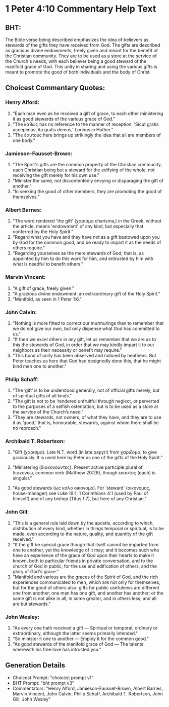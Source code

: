 # 1 Peter 4:10 Commentary Help Text

## BHT:
The Bible verse being described emphasizes the idea of believers as stewards of the gifts they have received from God. The gifts are described as gracious divine endowments, freely given and meant for the benefit of the Christian community. They are to be used as a store at the service of the Church's needs, with each believer being a good steward of the manifold grace of God. This unity in sharing and using the various gifts is meant to promote the good of both individuals and the body of Christ.

## Choicest Commentary Quotes:
### Henry Alford:
1. "Each man even as he received a gift of grace, to each other ministering it as good stewards of the various grace of God." 
2. "The καθώς has no reference to the manner of reception, 'Sicut gratis accepimus, ita gratis demus,' Lorinus in Huther."
3. "The ἑαυτούς here brings up strikingly the idea that all are members of one body."

### Jamieson-Fausset-Brown:
1. "The Spirit's gifts are the common property of the Christian community, each Christian being but a steward for the edifying of the whole, not receiving the gift merely for his own use."
2. "Minister the same, not discontentedly envying or disparaging the gift of another."
3. "In seeking the good of other members, they are promoting the good of themselves."

### Albert Barnes:
1. "The word rendered 'the gift' (χάρισμα charisma,) in the Greek, without the article, means 'endowment' of any kind, but especially that conferred by the Holy Spirit."
2. "Regard what you have and they have not as a gift bestowed upon you by God for the common good, and be ready to impart it as the needs of others require."
3. "Regarding yourselves as the mere stewards of God; that is, as appointed by him to do this work for him, and entrusted by him with what is needful to benefit others."

### Marvin Vincent:
1. "A gift of grace, freely given." 
2. "A gracious divine endowment: an extraordinary gift of the Holy Spirit."
3. "Manifold, as seen in 1 Peter 1:6."

### John Calvin:
1. "Nothing is more fitted to correct our murmurings than to remember that we do not give our own, but only dispense what God has committed to us."
2. "If then we excel others in any gift, let us remember that we are as to this the stewards of God, in order that we may kindly impart it to our neighbors as their necessity or benefit may require."
3. "This bond of unity has been observed and noticed by heathens. But Peter teaches us here that God had designedly done this, that he might bind men one to another."

### Philip Schaff:
1. "The ‘gift’ is to be understood generally, not of official gifts merely, but of spiritual gifts of all kinds." 
2. "The gift is not to be ‘rendered unfruitful through neglect, or perverted to the purposes of a selfish ostentation, but is to be used as a store at the service of the Church’s need." 
3. "They are stewards, not owners, of what they have, and they are to use it as ‘good,’ that is, honourable, stewards, against whom there shall be no reproach."

### Archibald T. Robertson:
1. "Gift (χαρισμα). Late N.T. word (in late papyri) from χαριζομα, to give graciously. It is used here by Peter as one of the gifts of the Holy Spirit." 

2. "Ministering (διακονουντες). Present active participle plural of διακονεω, common verb (Matthew 20:28), though εκαστος (each) is singular."

3. "As good stewards (ως καλο οικονομο). For 'steward' (οικονομος, house-manager) see Luke 16:1; 1 Corinthians 4:1 (used by Paul of himself) and of any bishop (Titus 1:7), but here of any Christian."

### John Gill:
1. "This is a general rule laid down by the apostle, according to which, distribution of every kind, whether in things temporal or spiritual, is to be made, even according to the nature, quality, and quantity of the gift received."
2. "If the gift be special grace though that itself cannot be imparted from one to another, yet the knowledge of it may; and it becomes such who have an experience of the grace of God upon their hearts to make it known, both to particular friends in private conversation, and to the church of God in public, for the use and edification of others, and the glory of God's grace."
3. "Manifold and various are the graces of the Spirit of God, and the rich experiences communicated to men, which are not only for themselves, but for the good of others also: gifts for public usefulness are different one from another; one man has one gift, and another has another; or the same gift is not alike in all, in some greater, and in others less; and all are but stewards."

### John Wesley:
1. "As every one hath received a gift — Spiritual or temporal, ordinary or extraordinary, although the latter seems primarily intended." 
2. "So minister it one to another — Employ it for the common good." 
3. "As good stewards of the manifold grace of God — The talents wherewith his free love has intrusted you."


## Generation Details
- Choicest Prompt: "choicest prompt v1"
- BHT Prompt: "bht prompt v3"
- Commentators: "Henry Alford, Jamieson-Fausset-Brown, Albert Barnes, Marvin Vincent, John Calvin, Philip Schaff, Archibald T. Robertson, John Gill, John Wesley"
